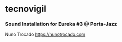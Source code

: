 # tecnovigil
### Sound Installation for Eureka #3 @ Porta-Jazz

Nuno Trocado
https://nunotrocado.com
